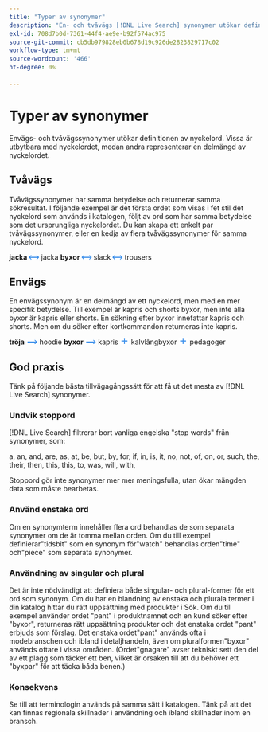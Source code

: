 ```yaml
---
title: "Typer av synonymer"
description: "En- och tvåvägs [!DNL Live Search] synonymer utökar definitionen av nyckelord."
exl-id: 708d7b0d-7361-44f4-ae9e-b92f574ac975
source-git-commit: cb5db979828eb0b678d19c926de2823829717c02
workflow-type: tm+mt
source-wordcount: '466'
ht-degree: 0%

---
```


# Typer av synonymer

Envägs- och tvåvägssynonymer utökar definitionen av nyckelord. Vissa är utbytbara med nyckelordet, medan andra representerar en delmängd av nyckelordet.

## Tvåvägs

Tvåvägssynonymer har samma betydelse och returnerar samma sökresultat. I följande exempel är det första ordet som visas i fet stil det nyckelord som används i katalogen, följt av ord som har samma betydelse som det ursprungliga nyckelordet. Du kan skapa ett enkelt par tvåvägssynonymer, eller en kedja av flera tvåvägssynonymer för samma nyckelord.

**jacka** ![Tvåvägsväljare](assets/btn-two-way.png) jacka
**byxor** ![Tvåvägsväljare](assets/btn-two-way.png) slack ![Tvåvägsväljare](assets/btn-two-way.png) trousers

## Envägs

En envägssynonym är en delmängd av ett nyckelord, men med en mer specifik betydelse. Till exempel är kapris och shorts byxor, men inte alla byxor är kapris eller shorts. En sökning efter byxor innefattar kapris och shorts. Men om du söker efter kortkommandon returneras inte kapris.

**tröja** ![Envägsväljare](assets/btn-one-way.png) hoodie
**byxor** ![Envägsväljare](assets/btn-one-way.png) kapris ![Flervägsväljare](assets/btn-multiple-one-way.png) kalvlångbyxor ![Flervägsväljare](assets/btn-multiple-one-way.png) pedagoger

## God praxis

Tänk på följande bästa tillvägagångssätt för att få ut det mesta av [!DNL Live Search] synonymer.

### Undvik stoppord

[!DNL Live Search] filtrerar bort vanliga engelska &quot;stop words&quot; från synonymer, som:

a, an, and, are, as, at, be, but, by, for, if, in, is, it, no, not, of, on, or, such, the, their, then, this, this, to, was, will, with,

Stoppord gör inte synonymer mer mer meningsfulla, utan ökar mängden data som måste bearbetas.

### Använd enstaka ord

Om en synonymterm innehåller flera ord behandlas de som separata synonymer om de är tomma mellan orden. Om du till exempel definierar&quot;tidsbit&quot; som en synonym för&quot;watch&quot; behandlas orden&quot;time&quot; och&quot;piece&quot; som separata synonymer.

### Användning av singular och plural

Det är inte nödvändigt att definiera både singular- och plural-former för ett ord som synonym. Om du har en blandning av enstaka och plurala termer i din katalog hittar du rätt uppsättning med produkter i Sök. Om du till exempel använder ordet &quot;pant&quot; i produktnamnet och en kund söker efter &quot;byxor&quot;, returneras rätt uppsättning produkter och det enstaka ordet &quot;pant&quot; erbjuds som förslag. Det enstaka ordet&quot;pant&quot; används ofta i modebranschen och ibland i detaljhandeln, även om pluralformen&quot;byxor&quot; används oftare i vissa områden. (Ordet&quot;gnagare&quot; avser tekniskt sett den del av ett plagg som täcker ett ben, vilket är orsaken till att du behöver ett &quot;byxpar&quot; för att täcka båda benen.)

### Konsekvens

Se till att terminologin används på samma sätt i katalogen. Tänk på att det kan finnas regionala skillnader i användning och ibland skillnader inom en bransch.
